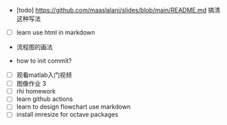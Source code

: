 - [todo] https://github.com/maaslalani/slides/blob/main/README.md 搞清这种写法
- [ ] learn use html in markdown

<!-- - xournal: 旋转吸附？绘制圆角句型 -->
- 流程图的画法
<!-- - from 'github520', learn github actions [github520](https://github.com/521xueweihan/GitHub520/commit/e2ac158c951f68a285dd754d704427ba8f281f1e) -->
  - how to init commit?
- [ ] 观看matlab入门视频
- [ ] 图像作业 3
- [ ] rhi homework
- [ ] learn github actions
- [ ] learn to design flowchart use markdown
- [ ] install imresize for octave packages
